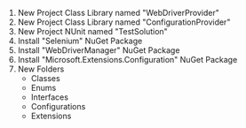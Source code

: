 1. New Project Class Library named "WebDriverProvider"
1. New Project Class Library named "ConfigurationProvider"
1. New Project NUnit named "TestSolution"
1. Install "Selenium" NuGet Package
1. Install "WebDriverManager" NuGet Package
1. Install "Microsoft.Extensions.Configuration" NuGet Package
1. New Folders
	- Classes
	- Enums
	- Interfaces
	- Configurations
	- Extensions
